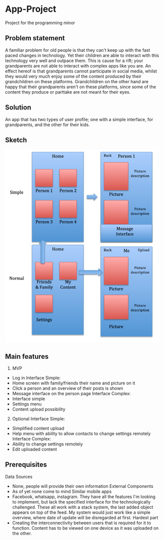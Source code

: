 # App-Project
Project for the programming minor

## Problem statement
A familiar problem for old people is that they can't keep up with the fast paced changes in technology. Yet their children are able to interact with this technology very well and outpace them. This is cause for a rift; your grandparents are not able to interact with complex apps like you are. An effect hereof is that grandparents cannot participate in social media, whilst they would very much enjoy some of the content produced by their grandchildren on these platforms. Grandchildren on the other hand are happy that their grandparents aren't on these platforms, since some of the content they produce or parttake are not meant for their eyes.

## Solution
An app that has two types of user profile; one with a simple interface, for grandparents, and the other for their kids.

## Sketch
![Sketch](doc/AppProjectSketch.png)

## Main features
1. MVP
 - Log in
 Interface Simple:
 - Home screen with family/friends their name and picture on it
 - Click a person and an overview of their posts is shown
 - Message interface on the person page
 Interface Complex:
 - Interface simple
 - Settings menu
 - Content upload possibility
 
 2. Optional
 Interface Simple:
 - Simplified content upload
 - Help menu with ability to allow contacts to change settings remotely
 Interface Complex:
 - Ability to change settings remotely
 - Edit uploaded content
 
 ## Prerequisites
 Data Sources
 - None, people will provide their own information
 External Components
 - As of yet none come to mind
 Similar mobile apps
 - Facebook, whatsapp, instagram. They have all the features I'm looking to implement, but lack the specified interface for the technologically challenged. These all work with a stack system, the last added object appears on top of the feed. My system would just work like a simple overview, where date of update will be disregarded at first.
 Hardest part
 - Creating the interconnectivity between users that is required for it to function. Content has to be viewed on one device as it was uploaded on the other. 
